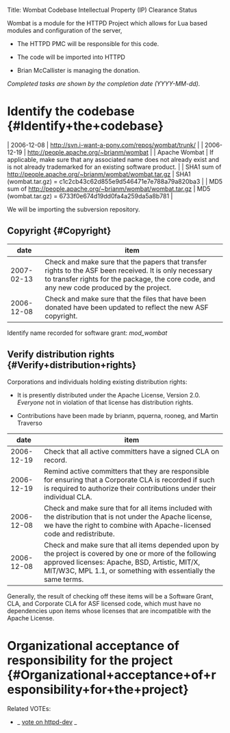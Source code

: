 Title: Wombat Codebase Intellectual Property (IP) Clearance Status


Wombat is a module for the HTTPD Project which allows for Lua based modules and configuration of the server,



- The HTTPD PMC will be responsible for this code.


- The code will be imported into HTTPD


- Brian McCallister is managing the donation.

 _Completed tasks are shown by the completion date (YYYY-MM-dd)._ 


# Identify the codebase {#Identify+the+codebase}

| 2006-12-08 | http://svn.i-want-a-pony.com/repos/wombat/trunk/ |
| 2006-12-19 | http://people.apache.org/~brianm/wombat |
| Apache Wombat | If applicable, make sure that any associated name does not already exist and is not already trademarked for an existing software product. |
| SHA1 sum of http://people.apache.org/~brianm/wombat/wombat.tar.gz | SHA1 (wombat.tar.gz) = c1c2cb43c62d855e9d546471e7e788a79a820ba3 |
| MD5 sum of http://people.apache.org/~brianm/wombat/wombat.tar.gz | MD5 (wombat.tar.gz) = 6733f0e674d19dd0fa4a259da5a8b781 |

We will be importing the subversion repository.


## Copyright {#Copyright}

| date | item |
|------|------|
| 2007-02-13 | Check and make sure that the papers that transfer rights to the ASF been received. It is only necessary to transfer rights for the package, the core code, and any new code produced by the project. |
| 2006-12-08 | Check and make sure that the files that have been donated have been updated to reflect the new ASF copyright. |

Identify name recorded for software grant: _mod_wombat_ 


## Verify distribution rights {#Verify+distribution+rights}

Corporations and individuals holding existing distribution rights:



- It is presently distributed under the Apache License, Version 2.0. _Everyone_ not in violation of that license has distribution rights.

- Contributions have been made by brianm, pquerna, rooneg, and Martin Traverso

| date | item |
|------|------|
| 2006-12-19 | Check that all active committers have a signed CLA on record. |
| 2006-12-19 | Remind active committers that they are responsible for ensuring that a Corporate CLA is recorded if such is required to authorize their contributions under their individual CLA. |
| 2006-12-08 | Check and make sure that for all items included with the distribution that is not under the Apache license, we have the right to combine with Apache-licensed code and redistribute. |
| 2006-12-08 | Check and make sure that all items depended upon by the project is covered by one or more of the following approved licenses: Apache, BSD, Artistic, MIT/X, MIT/W3C, MPL 1.1, or something with essentially the same terms. |

Generally, the result of checking off these items will be a Software Grant, CLA, and Corporate CLA for ASF licensed code, which must have no dependencies upon items whose licenses that are incompatible with the Apache License.


# Organizational acceptance of responsibility for the project {#Organizational+acceptance+of+responsibility+for+the+project}

Related VOTEs:



-  _ [vote on httpd-dev](http://marc.theaimsgroup.com/?l=apache-httpd-dev&amp;m=116525513728295&amp;w=2) _ 
